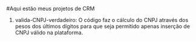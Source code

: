 #Aqui estão meus projetos de CRM

1. valida-CNPJ-verdadeiro: O código faz o cálculo do CNPJ através dos pesos dos últimos dígitos para que seja permitido apenas inserção de CNPJ válido na plataforma.


